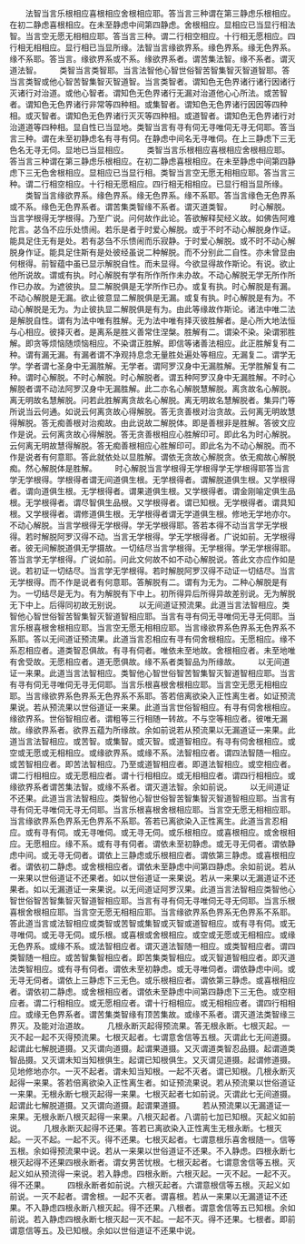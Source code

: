 <!-- { "loadSidebar": true } -->
　　法智当言乐根相应喜根相应舍根相应耶。答当言三种谓在第三静虑乐根相应。在初二静虑喜根相应。在未至静虑中间第四静虑。舍根相应。显相应已当显行相法智。当言空无愿无相相应耶。答当言三种。谓二行相空相应。十行相无愿相应。四行相无相相应。显行相已当显所缘。法智当言缘欲界系。缘色界系。缘无色界系。缘不系耶。答当言。缘欲界系或不系。缘欲界系者。谓苦集法智。缘不系者。谓灭道法智。
　　类智当言类智耶。当言法智他心智世俗智苦智集智灭智道智耶。答当言类智或他心智苦智集智灭智道智。当言类智者。谓知色无色界诸行诸行因诸行灭诸行对治道。或他心智者。谓知色无色界诸行无漏对治道他心心所法。或苦智者。谓知色无色界诸行非常等四种相。或集智者。谓知色无色界诸行因因等四种相。或灭智者。谓知色无色界诸行灭灭等四种相。或道智者。谓知色无色界诸行对治道道等四种相。显自性已当显地。类智当言有寻有伺无寻唯伺无寻无伺耶。答当言三种。谓在未至初静虑名有寻有伺。在静虑中间名无寻唯伺。在上三静虑下三无色名无寻无伺。显地已当显相应。
　　类智当言乐根相应喜根相应舍根相应耶。答当言三种谓在第三静虑乐根相应。在初二静虑喜根相应。在未至静虑中间第四静虑下三无色舍根相应。显相应已当显行相。类智当言空无愿无相相应耶。答当言三种。谓二行相空相应。十行相无愿相应。四行相无相相应。已显行相当显所缘。
　　类智当言缘欲界系。缘色界系。缘无色界系。缘不系耶。答当言缘色无色界系或不系。缘色无色界系者。谓苦集类智缘不系者。谓灭道类智。
　　时心解脱。当言学根得无学根得。乃至广说。问何故作此论。答欲解释契经义故。如佛告阿难陀言。苾刍不应乐处愦闹。若乐是者于时爱心解脱。或于不时不动心解脱身作证。能具足住无有是处。若有苾刍不乐愦闹而乐寂静。于时爱心解脱。或不时不动心解脱身作证。能具足住斯有是处彼经虽说二种解脱。而不分别此二自性。亦未曾显由何根得。前智蕴中虽已显示解脱自性。而未显得。今欲显得故作斯论。有说。欲止他所说故。谓或有执。时心解脱有学有所作所作未办故。不动心解脱无学无所作所作已办故。为遮彼执。显二解脱俱是无学所作已办。或复有执。时心解脱是有漏。不动心解脱是无漏。欲止彼意显二解脱俱是无漏。或复有执。时心解脱是有为。不动心解脱是无为。为止彼执显二解脱俱是有为。由此等缘故作斯论。诸法中唯二法是解脱自性。谓有为法中唯有胜解。无为法中唯有择灭彼胜解者。是心所大地法恒与心相应。彼择灭者。是离系是胜义善常住涅槃。胜解有二。谓染不染。染谓邪胜解。即贪等烦恼随烦恼相应。不染谓正胜解。即信等诸善法相应。此正胜解复有二种。谓有漏无漏。有漏者谓不净观持息念无量胜处遍处等相应。无漏复二。谓学无学。学者谓七圣身中无漏胜解。无学者。谓阿罗汉身中无漏胜解。无学胜解复有二种。谓时心解脱。不时心解脱。时心解脱者。谓五种阿罗汉身中无漏胜解。不时心解脱者谓不动法阿罗汉身中无漏胜解。此二亦名心解脱慧解脱。离贪故名心解脱。离无明故名慧解脱。问若此胜解离贪故名心解脱。离无明故名慧解脱者。集异门等所说当云何通。如说云何离贪故心得解脱。答无贪善根对治贪故。云何离无明故慧得解脱。答无痴善根对治痴故。由此说故二解脱体。即是善根非是胜解。答彼文应作是说。云何离贪故心得解脱。答无贪善根相应心胜解印可。即此名为时心解脱。云何离无明故慧得解脱。答无痴善根相应心胜解印可。即此名为不动心解脱。而不作是说者有何意耶。答此就依处以显胜解。谓依无贪故心解脱贪。依无痴故心解脱痴。然心解脱体是胜解。
　　时心解脱当言学根得无学根得学无学根得耶答当言学无学根得。学根得者谓无间道俱生根。无学根得者。谓解脱道俱生根。又学根得者。谓向道俱生根。无学根得者。谓果道俱生根。又学根得者。谓金刚喻定俱生品根。无学根得者。谓尽智俱生品根。又学根得者。谓已知根。无学根得者。谓具知根。又学根得者。谓修道俱生根。无学根得者谓无学道俱生根。修地无学地亦尔。不动心解脱。当言学根得无学根得。学无学根得耶。答若本得不动当言学无学根得。若时解脱阿罗汉得不动。当言无学根得。学无学根得者。广说如前。无学根得者。彼无间解脱道俱无学摄故。一切结尽当言学根得。无学根得。学无学根得耶。答当言学无学根得。广说如前。问此文何故不如不动心解脱说。答此文亦应作如是说。若初证一切结尽。当言学无学根得。若时解脱阿罗汉得不动证一切结尽。当言无学根得。而不作是说者有何意耶。答解脱有二。谓有为无为。二种心解脱是有为。一切结尽是无为。有为解脱有下中上。初所得异后所得异故差别说。无为解脱无下中上。后得同初故无别说。
　　以无间道证预流果。此道当言法智相应。类智他心智世俗智苦智集智灭智道智相应耶。当言有寻有伺无寻唯伺无寻无伺耶。当言乐根喜根舍根相应耶。当言空无愿无相相应耶。当言缘欲界系色界系无色界系不系耶。答以无间道证预流果。此道当言忍相应有寻有伺舍根相应。无愿相应。缘不系忍相应者。道类智忍俱故。有寻有伺者。唯依未至地故。舍根相应者。未至地唯有舍受故。无愿相应者。道无愿俱故。缘不系者类智品为所缘故。
　　以无间道证一来果。此道当言法智相应。类智他心智世俗智苦智集智灭智道智相应耶。当言有寻有伺无寻唯伺无寻无伺耶。当言乐根喜根舍根相应耶。当言空无愿无相相应耶。当言缘欲界系色界系无色界系不系耶。答若倍离欲染入正性离生者。如证预流果说。若从预流果以世俗道证一来果。此道当言世俗智相应。有寻有伺舍根相应。缘欲界系。世俗智相应者。谓粗等三行相随一转故。不与空等相应者。彼唯无漏故。缘欲界系者。欲界五蕴为所缘故。余如前说若从预流果以无漏道证一来果。此道当言法智相应。或苦智。或集智。或灭智。或道智相应。有寻有伺舍根相应。或空或无愿或无相相应。或缘欲界系。或缘不系。法智相应者。谓四法智随一相应。或苦智相应者。即苦法智相应。乃至或道智相应者。即道法智相应。或空相应者。谓二行相相应。或无愿相应者。谓十行相相应。或无相相应者。谓四行相相应。或缘欲界系者谓苦集法智。或缘不系者。谓灭道法智。余如前说。
　　以无间道证不还果。此道当言法智相应。类智他心智世俗智苦智集智灭智道智相应耶。当言有寻有伺无寻唯伺无寻无伺耶。当言乐根喜根舍根相应耶。当言空无愿无相相应耶。当言缘欲界系色界系无色界系不系耶。答若已离欲染入正性离生。此道当言忍相应。或有寻有伺。或无寻唯伺。或无寻无伺。或乐根相应。或喜根相应。或舍根相应。无愿相应。缘不系。或有寻有伺者。谓依未至初静虑。或无寻无伺者。谓依静虑中间。或无寻无伺者。谓依上三静虑或乐根相应者。谓依第三静虑。或喜根相应者。谓依初二静虑。或舍根相应者。谓依未至静虑中间第四静虑。余如前说。若从一来果以世俗道证不还果者。如以世俗道证一来果说。若从一来果以无漏道证不还果者。如以无漏道证一来果说。以无间道证阿罗汉果。此道当言法智相应类智他心智世俗智苦智集智灭智道智相应耶。当言有寻有伺无寻唯伺无寻无伺耶。当言乐根喜根舍根相应耶。当言空无愿无相相应耶。当言缘欲界系色界系无色界系不系耶。答此道当言或法智相应或类智或苦智或集智或灭智或道智相应。或有寻有伺。或无寻唯伺。或无寻无伺。或乐根。或喜根或舍根相应。或空或无愿或无相相应。或缘无色界系。或缘不系。或法智相应者。谓灭道法智随一相应。或类智相应者。谓四类智随一相应。或苦智集智相应者。即苦集类智相应。或灭智道智相应者。即灭道法类智相应。或有寻有伺者。谓依未至初静虑。或无寻唯伺者。谓依静虑中间。或无寻无伺者。谓依上三静虑下三无色。或乐根相应者。谓依第三静虑。或喜根相应者。谓依初二静虑。或舍根相应者。谓依未至静虑中间第四静虑下三无色。或空相应者。谓二行相相应。或无愿相应者。谓十行相相应。或无相相应者。谓四行相相应。或缘无色界系者。谓苦集类智缘有顶苦集故。或缘不系者。谓灭道法类智缘三界灭。及能对治道故。
　　几根永断灭起得预流果。答无根永断。七根灭起。一灭不起一起不灭得预流果。七根灭起者。七谓意舍信等五根。灭谓此七无间道摄。起谓此七解脱道摄。又灭谓向道摄。起谓果道摄。又灭谓道类智忍品摄。起谓道类智品摄。又灭谓未知当知根俱生。起谓已知根俱生。又灭谓见道摄。起谓修道摄。见地修地亦尔。一灭不起者。谓未知当知根。一起不灭者。谓已知根。几根永断灭起得一来果。答若倍离欲染入正性离生者。如证预流果说。若从预流果以世俗道证一来果。无根永断七根灭起得一来果。七根灭起者七如前说。灭谓此七无间道摄。起谓此七解脱道摄。又灭谓向道摄。起谓果道摄。
　　若从预流果以无漏道证一来果。无根永断八根灭起得一来果。八根灭起者。八谓前七加已知根。灭起义如前说。
　　几根永断灭起得不还果。答若已离欲染入正性离生无根永断。七根灭起。一灭不起。一起不灭。得不还果。七根灭起者。七谓意根乐喜舍根随一。信等五根。余如得预流果中说。若从一来果以世俗道证不还果。不入静虑。四根永断七根灭起得不还果四根永断者。谓女男苦忧根。七根灭起者。七谓意舍信等五根。灭起义如从预流得一来说。若入静虑。四根永断。六根灭起。一灭不起。一起不灭。得不还果。
　　四根永断者如前说。六根灭起者。六谓意根信等五根。灭起义如前说。一灭不起者。谓舍根。一起不灭者。谓喜根。若从一来果以无漏道证不还果。不入静虑四根永断八根灭起。得不还果。八根者。谓意舍信等五已知根。余如前说。若入静虑四根永断七根灭起一灭不起。一起不灭。得不还果。七根者。即前谓意信等五。及已知根。余如以世俗道证不还果中说。
